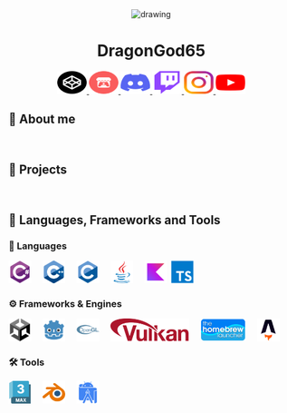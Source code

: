 <!-- Will be Replaced in the Future with a Banner -->
<p align="center"><img src="assets/elfilin_artwork.png" alt="drawing" width="200" align="center"/></p>
<h1 align="center">DragonGod65</h1>

<!-- Links need to be changed to appear better -->
<div align="center">
    <a href="https://codepen.io/DragonGod65">
        <img src="assets/icons/codepen.svg" width="52" height="40" alt="Codepen Logo" />
    </a>
    <a href="https://dragongod65.itch.io">
        <img src="assets/icons/itch-io.svg" width="52" height="40" alt="Itch.io Logo"/>
    </a>
    <a href="https://www.youtube.com/watch?v=dQw4w9WgXcQ">
        <img src="assets/icons/discord.svg" width="52" height="40" alt="Discord Logo"/>
    </a>
    <a href="https://www.twitch.tv/dragongod6556">
        <img src="assets/icons/twitch.svg" width="52" height="40" alt="Twitch Logo"/>
    </a>
    <a href="https://www.instagram.com/dev.dragongod65">
        <img src="assets/icons/instagram.svg" width="52" height="40" alt="Instagram Logo"/>
    </a>
    <a href="https://www.youtube.com/@DragonGod65">
        <img src="assets/icons/youtube.svg" width="52" height="40" alt="Youtube Logo"/>
    </a>
</div>

## 👋 About me
<p align="left">
  <!--✨ Creating bugs since ...<br>
  📚 I'm currently learning ...<br>
  🎯 Goals: ...<br>
  🎲 Fun fact: ...-->
</p>
<br>

<!-- Relevant Projects & Works-->
## 💼 Projects

<br>

<!-- Tools etc -->
## 📓 Languages, Frameworks and Tools
### 📜 Languages
<div align="left">
    <img src="assets/devicons/languages/csharp-original.svg" height="40" alt="C# Logo"/>
    <img width="12" />
    <img src="assets/devicons/languages/cplusplus-original.svg" height="40" alt="C++ Logo"/>
    <img width="12" />
    <img src="assets/devicons/languages/c-original.svg" height="40" alt="C Logo"/>
    <img width="12" />
    <img src="assets/devicons/languages/java-original.svg" height="40" alt="Java Logo"/>
    <img width="12" />
    <img src="assets/devicons/languages/kotlin-original.svg" height="40" alt="Kotlin Logo"/>
    <img widht="12" />
    <img src="assets/devicons/languages/typescript-original.svg" height="40" alt="Typescript Logo"/>
</div>

### ⚙️ Frameworks & Engines
<div align="left">
    <img src="assets/devicons/frames/unity-original.svg" height="40" alt="Unity Logo"/>
    <img width="12" />
    <!--
    <img src="assets/devicons/frames/unrealengine-original-wordmark.svg" height="40" alt="Unreal Engine Logo"/>
    <img width="12" />
    -->
    <img src="assets/devicons/frames/godot-original.svg" height="40" alt="Godot Logo"/>
    <img width="12" />
    <img src="assets/devicons/frames/opengl-plain.svg" height="40" alt="OpenGL Logo"/>
    <img width="12" />
    <img src="assets/devicons/frames/vulkan.svg" height="40" alt="Vulkan Logo"/>
    <img width="12" />
    <img src="assets/devicons/frames/hblauncher-loader-banner.png" height="40" alt="Homebrew Logo"/>
    <img width="12" />
    <img src="assets/devicons/frames/astro-original.svg" height="40" alt="Astro Logo"/>
</div>

### 🛠️ Tools
<div align="left">
    <img src="assets/devicons/tools/threedsmax-original.svg" height="40" alt="3ds Max Logo"/>
    <img width="12" />
    <img src="assets/devicons/tools/blender-original.svg" height="40" alt="Blender Logo"/>
    <img width="12" />
    <img src="assets/devicons/tools/androidstudio-plain.svg" height="40" alt="Android Studio Logo"/>
</div>

